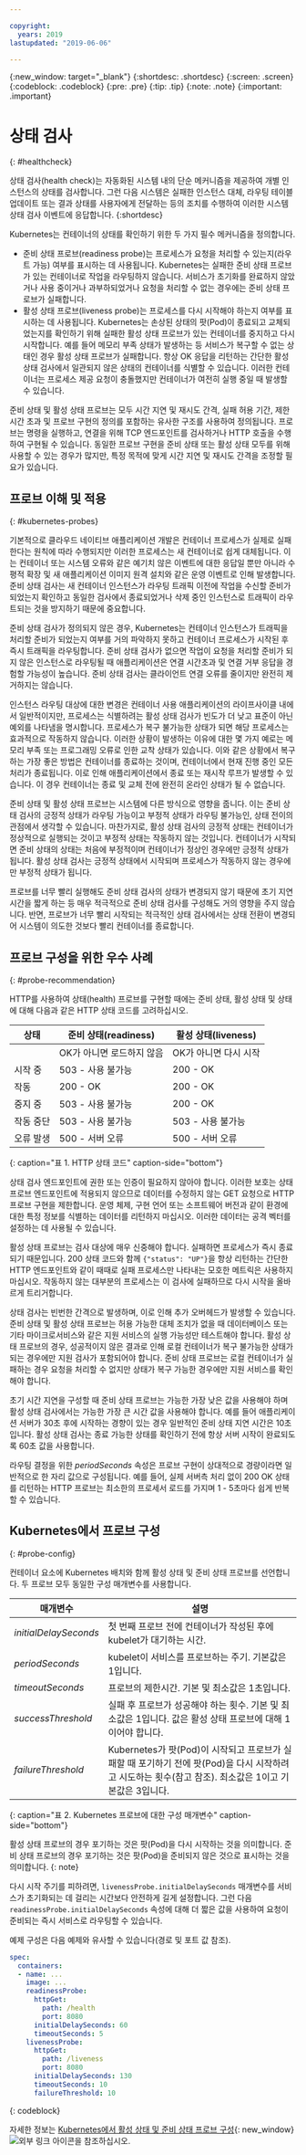 ```yaml
---

copyright:
  years: 2019
lastupdated: "2019-06-06"

---
```


{:new_window: target="_blank"}
{:shortdesc: .shortdesc}
{:screen: .screen}
{:codeblock: .codeblock}
{:pre: .pre}
{:tip: .tip}
{:note: .note}
{:important: .important}

# 상태 검사
{: #healthcheck}

상태 검사(health check)는 자동화된 시스템 내의 단순 메커니즘을 제공하여 개별 인스턴스의 상태를 검사합니다. 그런 다음 시스템은 실패한 인스턴스 대체, 라우팅 테이블 업데이트 또는 결과 상태를 사용자에게 전달하는 등의 조치를 수행하여 이러한 시스템 상태 검사 이벤트에 응답합니다.
{:shortdesc}

Kubernetes는 컨테이너의 상태를 확인하기 위한 두 가지 필수 메커니즘을 정의합니다.

* 준비 상태 프로브(readiness probe)는 프로세스가 요청을 처리할 수 있는지(라우트 가능) 여부를 표시하는 데 사용됩니다. Kubernetes는 실패한 준비 상태 프로브가 있는 컨테이너로 작업을 라우팅하지 않습니다. 서비스가 초기화를 완료하지 않았거나 사용 중이거나 과부하되었거나 요청을 처리할 수 없는 경우에는 준비 상태 프로브가 실패합니다.
* 활성 상태 프로브(liveness probe)는 프로세스를 다시 시작해야 하는지 여부를 표시하는 데 사용됩니다. Kubernetes는 손상된 상태의 팟(Pod)이 종료되고 교체되었는지를 확인하기 위해 실패한 활성 상태 프로브가 있는 컨테이너를 중지하고 다시 시작합니다. 예를 들어 메모리 부족 상태가 발생하는 등 서비스가 복구할 수 없는 상태인 경우 활성 상태 프로브가 실패합니다. 항상 OK 응답을 리턴하는 간단한 활성 상태 검사에서 일관되지 않은 상태의 컨테이너를 식별할 수 있습니다. 이러한 컨테이너는 프로세스 제공 요청이 충돌했지만 컨테이너가 여전히 실행 중일 때 발생할 수 있습니다.

준비 상태 및 활성 상태 프로브는 모두 시간 지연 및 재시도 간격, 실패 허용 기간, 제한시간 초과 및 프로브 구현의 정의를 포함하는 유사한 구조를 사용하여 정의됩니다. 프로브는 명령을 실행하고, 연결을 위해 TCP 엔드포인트를 검사하거나 HTTP 호출을 수행하여 구현될 수 있습니다. 동일한 프로브 구현을 준비 상태 또는 활성 상태 모두를 위해 사용할 수 있는 경우가 많지만, 특정 목적에 맞게 시간 지연 및 재시도 간격을 조정할 필요가 있습니다.

## 프로브 이해 및 적용
{: #kubernetes-probes}

기본적으로 클라우드 네이티브 애플리케이션 개발은 컨테이너 프로세스가 실제로 실패한다는 원칙에 따라 수행되지만 이러한 프로세스는 새 컨테이너로 쉽게 대체됩니다. 이는 컨테이너 또는 시스템 오류와 같은 예기치 않은 이벤트에 대한 응답일 뿐만 아니라 수평적 확장 및 새 애플리케이션 이미지 원격 설치와 같은 운영 이벤트로 인해 발생합니다. 준비 상태 검사는 새 컨테이너 인스턴스가 라우팅 트래픽 이전에 작업을 수신할 준비가 되었는지 확인하고 동일한 검사에서 종료되었거나 삭제 중인 인스턴스로 트래픽이 라우트되는 것을 방지하기 때문에 중요합니다.

준비 상태 검사가 정의되지 않은 경우, Kubernetes는 컨테이너 인스턴스가 트래픽을 처리할 준비가 되었는지 여부를 거의 파악하지 못하고 컨테이너 프로세스가 시작된 후 즉시 트래픽을 라우팅합니다. 준비 상태 검사가 없으면 작업이 요청을 처리할 준비가 되지 않은 인스턴스로 라우팅될 때 애플리케이션은 연결 시간초과 및 연결 거부 응답을 경험할 가능성이 높습니다. 준비 상태 검사는 클라이언트 연결 오류를 줄이지만 완전히 제거하지는 않습니다.

인스턴스 라우팅 대상에 대한 변경은 컨테이너 사용 애플리케이션의 라이프사이클 내에서 일반적이지만, 프로세스는 식별하려는 활성 상태 검사가 빈도가 더 낮고 표준이 아닌 예외를 나타냄을 명시합니다. 프로세스가 복구 불가능한 상태가 되면 해당 프로세스는 효과적으로 작동하지 않습니다. 이러한 상황이 발생하는 이유에 대한 몇 가지 예로는 메모리 부족 또는 프로그래밍 오류로 인한 교착 상태가 있습니다. 이와 같은 상황에서 복구하는 가장 좋은 방법은 컨테이너를 종료하는 것이며, 컨테이너에서 현재 진행 중인 모든 처리가 종료됩니다. 이로 인해 애플리케이션에서 종료 또는 재시작 루프가 발생할 수 있습니다. 이 경우 컨테이너는 종료 및 교체 전에 완전히 온라인 상태가 될 수 없습니다.

준비 상태 및 활성 상태 프로브는 시스템에 다른 방식으로 영향을 줍니다. 이는 준비 상태 검사의 긍정적 상태가 라우팅 가능이고 부정적 상태가 라우팅 불가능인, 상태 전이의 관점에서 생각할 수 있습니다. 마찬가지로, 활성 상태 검사의 긍정적 상태는 컨테이너가 정상적으로 실행되는 것이고 부정적 상태는 작동하지 않는 것입니다. 컨테이너가 시작되면 준비 상태의 상태는 처음에 부정적이며 컨테이너가 정상인 경우에만 긍정적 상태가 됩니다. 활성 상태 검사는 긍정적 상태에서 시작되며 프로세스가 작동하지 않는 경우에만 부정적 상태가 됩니다.

프로브를 너무 빨리 실행해도 준비 상태 검사의 상태가 변경되지 않기 때문에 초기 지연 시간을 짧게 하는 등 매우 적극적으로 준비 상태 검사를 구성해도 거의 영향을 주지 않습니다. 반면, 프로브가 너무 빨리 시작되는 적극적인 상태 검사에서는 상태 전환이 변경되어 시스템이 의도한 것보다 빨리 컨테이너를 종료합니다.

## 프로브 구성을 위한 우수 사례
{: #probe-recommendation}

HTTP를 사용하여 상태(health) 프로브를 구현할 때에는 준비 상태, 활성 상태 및 상태에 대해 다음과 같은 HTTP 상태 코드를 고려하십시오.

| 상태     |  준비 상태(readiness) |  활성 상태(liveness)  |
|----------|-----------------------|-----------------------|
|          | OK가 아니면 로드하지 않음 | OK가 아니면 다시 시작 |
| 시작 중  | 503 - 사용 불가능     | 200 - OK              |
| 작동     | 200 - OK              | 200 - OK              |
| 중지 중  | 503 - 사용 불가능     | 200 - OK              |
| 작동 중단 | 503 - 사용 불가능    | 503 - 사용 불가능     |
| 오류 발생 | 500 - 서버 오류      | 500 - 서버 오류       |
{: caption="표 1. HTTP 상태 코드" caption-side="bottom"}

상태 검사 엔드포인트에 권한 또는 인증이 필요하지 않아야 합니다. 이러한 보호는 상태 프로브 엔드포인트에 적용되지 않으므로 데이터를 수정하지 않는 GET 요청으로 HTTP 프로브 구현을 제한합니다. 운영 체제, 구현 언어 또는 소프트웨어 버전과 같이 환경에 대한 특정 정보를 식별하는 데이터를 리턴하지 마십시오. 이러한 데이터는 공격 벡터를 설정하는 데 사용될 수 있습니다.

활성 상태 프로브는 검사 대상에 매우 신중해야 합니다. 실패하면 프로세스가 즉시 종료되기 때문입니다. 200 상태 코드와 함께 `{"status": "UP"}`을 항상 리턴하는 간단한 HTTP 엔드포인트와 같이 때때로 실패 프로세스만 나타내는 모호한 메트릭은 사용하지 마십시오. 작동하지 않는 대부분의 프로세스는 이 검사에 실패하므로 다시 시작을 올바르게 트리거합니다.

상태 검사는 빈번한 간격으로 발생하며, 이로 인해 추가 오버헤드가 발생할 수 있습니다. 준비 상태 및 활성 상태 프로브는 허용 가능한 대체 조치가 없을 때 데이터베이스 또는 기타 마이크로서비스와 같은 지원 서비스의 실행 가능성만 테스트해야 합니다. 활성 상태 프로브의 경우, 성공적이지 않은 결과로 인해 로컬 컨테이너가 복구 불가능한 상태가 되는 경우에만 지원 검사가 포함되어야 합니다. 준비 상태 프로브는 로컬 컨테이너가 실패하는 경우 요청을 처리할 수 없지만 상태가 복구 가능한 경우에만 지원 서비스를 확인해야 합니다.

초기 시간 지연을 구성할 때 준비 상태 프로브는 가능한 가장 낮은 값을 사용해야 하며 활성 상태 검사에서는 가능한 가장 큰 시간 값을 사용해야 합니다. 예를 들어 애플리케이션 서버가 30초 후에 시작하는 경향이 있는 경우 일반적인 준비 상태 지연 시간은 10초입니다. 활성 상태 검사는 종료 가능한 상태를 확인하기 전에 항상 서버 시작이 완료되도록 60초 값을 사용합니다.

라우팅 결정을 위한 *periodSeconds* 속성은 프로브 구현이 상대적으로 경량이라면 일반적으로 한 자리 값으로 구성됩니다. 예를 들어, 실제 서버측 처리 없이 200 OK 상태를 리턴하는 HTTP 프로브는 최소한의 프로세서 로드를 가지며 1 - 5초마다 쉽게 반복할 수 있습니다.

## Kubernetes에서 프로브 구성
{: #probe-config}

컨테이너 요소에 Kubernetes 배치와 함께 활성 상태 및 준비 상태 프로브를 선언합니다. 두 프로브 모두 동일한 구성 매개변수를 사용합니다.

|매개변수 |설명 |
|-----------|-------------|
| *initialDelaySeconds* | 첫 번째 프로브 전에 컨테이너가 작성된 후에 kubelet가 대기하는 시간. |
| *periodSeconds* | kubelet이 서비스를 프로브하는 주기. 기본값은 1입니다. |
| *timeoutSeconds* | 프로브의 제한시간. 기본 및 최소값은 1초입니다. |
| *successThreshold* | 실패 후 프로브가 성공해야 하는 횟수. 기본 및 최소값은 1입니다. 값은 활성 상태 프로브에 대해 1이어야 합니다. |
| *failureThreshold* | Kubernetes가 팟(Pod)이 시작되고 프로브가 실패할 때 포기하기 전에 팟(Pod)을 다시 시작하려고 시도하는 횟수(참고 참조). 최소값은 1이고 기본값은 3입니다. |
{: caption="표 2. Kubernetes 프로브에 대한 구성 매개변수" caption-side="bottom"}

  활성 상태 프로브의 경우 포기하는 것은 팟(Pod)을 다시 시작하는 것을 의미합니다. 준비 상태 프로브의 경우 포기하는 것은 팟(Pod)을 준비되지 않은 것으로 표시하는 것을 의미합니다.
  {: note}

다시 시작 주기를 피하려면, `livenessProbe.initialDelaySeconds` 매개변수를 서비스가 초기화되는 데 걸리는 시간보다 안전하게 길게 설정합니다. 그런 다음 `readinessProbe.initialDelaySeconds` 속성에 대해 더 짧은 값을 사용하여 요청이 준비되는 즉시 서비스로 라우팅할 수 있습니다.

예제 구성은 다음 예제와 유사할 수 있습니다(경로 및 포트 값 참조).

```yaml
spec:
  containers:
  - name: ...
    image: ...
    readinessProbe:
      httpGet:
        path: /health
        port: 8080
      initialDelaySeconds: 60
      timeoutSeconds: 5
    livenessProbe:
      httpGet:
        path: /liveness
        port: 8080
      initialDelaySeconds: 130
      timeoutSeconds: 10
      failureThreshold: 10
```
{: codeblock}

자세한 정보는 [Kubernetes에서 활성 상태 및 준비 상태 프로브 구성](https://kubernetes.io/docs/tasks/configure-pod-container/configure-liveness-readiness-probes/){: new_window} ![외부 링크 아이콘](../icons/launch-glyph.svg "외부 링크 아이콘")을 참조하십시오.
